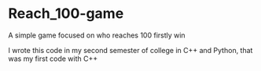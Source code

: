 # Reach_100-game
A simple game focused on who reaches 100 firstly win

I wrote this code in my second semester of college in C++ and Python, that was my first code with C++

